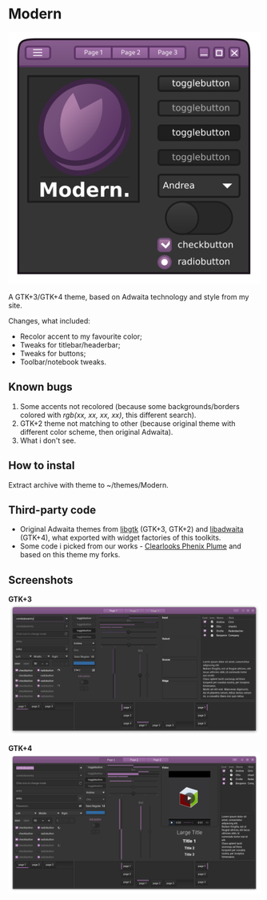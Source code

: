# Modern

![gtk3](Modern_icon.png)

A GTK+3/GTK+4 theme, based on Adwaita technology and style from my site.

Changes, what included:

* Recolor accent to my favourite color;
* Tweaks for titlebar/headerbar;
* Tweaks for buttons;
* Toolbar/notebook tweaks.

## Known bugs

1. Some accents not recolored (because some backgrounds/borders colored with *rgb(xx, xx, xx, xx)*, this different search).
2. GTK+2 theme not matching to other (because original theme with different color scheme, then original Adwaita).
3. What i don't see.

## How to instal

Extract archive with theme to ~/themes/Modern.

## Third-party code

* Original Adwaita themes from [libgtk](https://gitlab.gnome.org/GNOME/gtk/) (GTK+3, GTK+2) and [libadwaita](https://gitlab.gnome.org/GNOME/libadwaita) (GTK+4), what exported with widget factories of this toolkits.
* Some code i picked from our works -  [Clearlooks Phenix Plume](https://github.com/TerminalHash/clearlooks-phenix-plume) and based on this theme my forks.

## Screenshots

**GTK+3**
![gtk3](screenshots/gtk3.png)

**GTK+4**
![gtk4](screenshots/gtk4.png)
